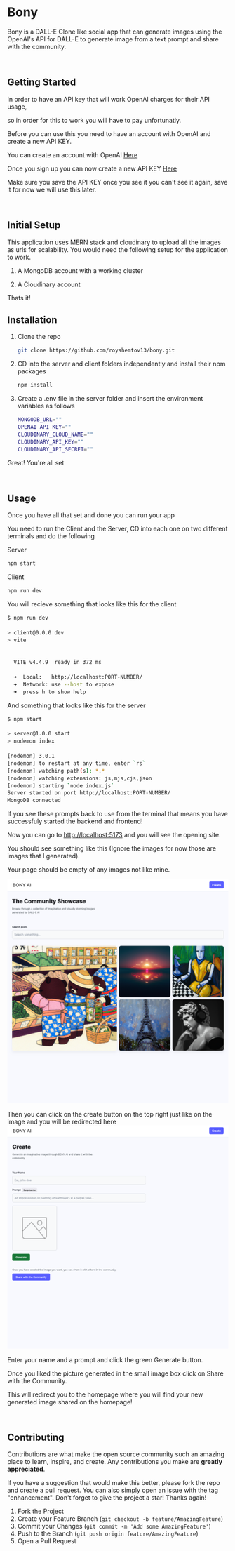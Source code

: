 
<!-- CUSTOMGPT -->
# Bony

Bony is a DALL-E Clone like social app that can generate images using the OpenAI's API for DALL-E to generate image from a text prompt and share with the community.

</br>

<!-- GETTING STARTED -->
## Getting Started

In order to have an API key that will work OpenAI charges for their API usage,

so in order for this to work you will have to pay unfortunatly.

Before you can use this you need to have an account with OpenAI and create a new API KEY.

You can create an account with OpenAI [Here](https://platform.openai.com/)

Once you sign up you can now create a new API KEY [Here](https://platform.openai.com/account/api-keys)

Make sure you save the API KEY once you see it you can't see it again, save it for now we will use this later.

</br>

<!-- PREREQUISITES -->
## Initial Setup

This application uses MERN stack and cloudinary to upload all the images as urls for scalability.
You would need the following setup for the application to work.

1. A MongoDB account with a working cluster

2. A Cloudinary account

Thats it!

<!-- INSTALLATION -->
## Installation

1. Clone the repo

    ```bash
    git clone https://github.com/royshemtov13/bony.git
    ```

2. CD into the server and client folders independently and install their npm packages

    ```bash
    npm install
    ```

3. Create a .env file in the server folder and insert the environment variables as follows

    ```bash
    MONGODB_URL=""
    OPENAI_API_KEY=""
    CLOUDINARY_CLOUD_NAME=""
    CLOUDINARY_API_KEY=""
    CLOUDINARY_API_SECRET=""
    ```

Great! You're all set

</br>

<!-- USAGE -->
## Usage

Once you have all that set and done you can run your app

You need to run the Client and the Server, CD into each one on two different terminals and do the following

Server

```bash
npm start
```

Client

```bash
npm run dev
```

You will recieve something that looks like this for the client

```bash
$ npm run dev

> client@0.0.0 dev
> vite


  VITE v4.4.9  ready in 372 ms

  ➜  Local:   http://localhost:PORT-NUMBER/
  ➜  Network: use --host to expose
  ➜  press h to show help
```

And something that looks like this for the server

```bash
$ npm start

> server@1.0.0 start
> nodemon index

[nodemon] 3.0.1
[nodemon] to restart at any time, enter `rs`
[nodemon] watching path(s): *.*
[nodemon] watching extensions: js,mjs,cjs,json
[nodemon] starting `node index.js`
Server started on port http://localhost:PORT-NUMBER/
MongoDB connected

```

If you see these prompts back to use from the terminal that means you have successfuly started the backend and frontend!

Now you can go to <http://localhost:5173> and you will see the opening site.

You should see something like this (Ignore the images for now those are images that I generated).

Your page should be empty of any images not like mine.

![image](client/src/assets/home.png)

Then you can click on the create button on the top right just like on the image and you will be redirected here
![image](client/src/assets/post.png)

Enter your name and a prompt and click the green Generate button.

Once you liked the picture generated in the small image box click on Share with the Community.

This will redirect you to the homepage where you will find your new generated image shared on the homepage!

</br>

<!-- CONTRIBUTING -->
## Contributing

Contributions are what make the open source community such an amazing place to learn, inspire, and create. Any contributions you make are **greatly appreciated**.

If you have a suggestion that would make this better, please fork the repo and create a pull request. You can also simply open an issue with the tag "enhancement".
Don't forget to give the project a star! Thanks again!

1. Fork the Project
2. Create your Feature Branch (`git checkout -b feature/AmazingFeature`)
3. Commit your Changes (`git commit -m 'Add some AmazingFeature'`)
4. Push to the Branch (`git push origin feature/AmazingFeature`)
5. Open a Pull Request

</br>
